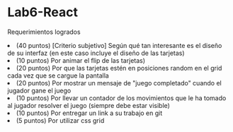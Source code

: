 # Lab6-React
 
 Requerimientos logrados
 <li>(40 puntos) [Criterio subjetivo] Según qué tan interesante es el diseño de su interfaz (en este caso incluye el diseño de las tarjetas) </li>
 <li>(10 puntos) Por animar el flip de las tarjetas)</li>
 <li>(20 puntos) Por que las tarjetas estén en posiciones random en el grid cada vez que se cargue la pantalla </li>
 <li>(20 puntos) Por mostrar un mensaje de "juego completado" cuando el jugador gane el juego </li>
 <li>(10 puntos) Por llevar un contador de los movimientos que le ha tomado al jugador resolver el juego (siempre debe estar visible)</li>
 <li>(10 puntos) Por entregar un link a su trabajo en git</li>
 <li>(5 puntos) Por utilizar css grid</li>
